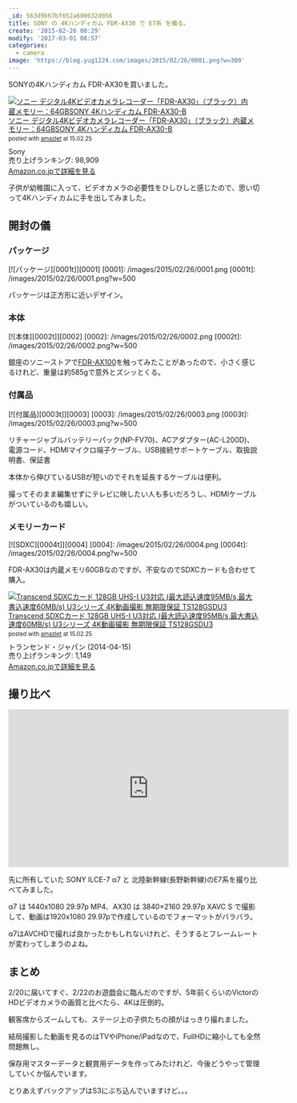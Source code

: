 ```yaml
---
_id: 563d9b67bf652a600632d056
title: SONY の 4Kハンディカム FDR-AX30 で E7系 を撮る。
create: '2015-02-26 00:29'
modify: '2017-03-01 08:57'
categories:
  - camera
image: 'https://blog.yug1224.com/images/2015/02/26/0001.png?w=300'
---
```


SONYの4Kハンディカム FDR-AX30を買いました。

<div class="amazlet-box" style="margin-bottom:0px;"><div class="amazlet-image" style="float:left;margin:0px 12px 1px 0px;"><a href="http://www.amazon.co.jp/exec/obidos/ASIN/B00S7KOEZM/yug1224-22/ref=nosim/" name="amazletlink" target="_blank"><img src="http://ecx.images-amazon.com/images/I/31qzvB2JLcL._SL160_.jpg" alt="ソニー デジタル4Kビデオカメラレコーダー「FDR-AX30」（ブラック）内蔵メモリー：64GBSONY 4Kハンディカム FDR-AX30-B" style="border: none;" /></a></div><div class="amazlet-info" style="line-height:120%; margin-bottom: 10px"><div class="amazlet-name" style="margin-bottom:10px;line-height:120%"><a href="http://www.amazon.co.jp/exec/obidos/ASIN/B00S7KOEZM/yug1224-22/ref=nosim/" name="amazletlink" target="_blank">ソニー デジタル4Kビデオカメラレコーダー「FDR-AX30」（ブラック）内蔵メモリー：64GBSONY 4Kハンディカム FDR-AX30-B</a><div class="amazlet-powered-date" style="font-size:80%;margin-top:5px;line-height:120%">posted with <a href="http://www.amazlet.com/" title="amazlet" target="_blank">amazlet</a> at 15.02.25</div></div><div class="amazlet-detail">Sony <br />売り上げランキング: 98,909<br /></div><div class="amazlet-sub-info" style="float: left;"><div class="amazlet-link" style="margin-top: 5px"><a href="http://www.amazon.co.jp/exec/obidos/ASIN/B00S7KOEZM/yug1224-22/ref=nosim/" name="amazletlink" target="_blank">Amazon.co.jpで詳細を見る</a></div></div></div><div class="amazlet-footer" style="clear: left"></div></div>

子供が幼稚園に入って、ビデオカメラの必要性をひしひしと感じたので、思い切って4Kハンディカムに手を出してみました。

<!-- more -->

## 開封の儀

### パッケージ

[![パッケージ][0001t]][0001]
[0001]: /images/2015/02/26/0001.png
[0001t]: /images/2015/02/26/0001.png?w=500

パッケージは正方形に近いデザイン。

### 本体

[![本体][0002t]][0002]
[0002]: /images/2015/02/26/0002.png
[0002t]: /images/2015/02/26/0002.png?w=500

銀座のソニーストアで[FDR-AX100](http://www.amazon.co.jp/exec/obidos/ASIN/B00HVRG7MU/yug1224-22/ref=nosim/)を触ってみたことがあったので、小さく感じるけれど、重量は約585gで意外とズシッとくる。

### 付属品

[![付属品][0003t]][0003]
[0003]: /images/2015/02/26/0003.png
[0003t]: /images/2015/02/26/0003.png?w=500

リチャージャブルバッテリーパック(NP-FV70)、ACアダプター(AC-L200D)、電源コード、HDMIマイクロ端子ケーブル、USB接続サポートケーブル、取扱説明書、保証書

本体から伸びているUSBが短いのでそれを延長するケーブルは便利。

撮ってそのまま編集せずにテレビに映したい人も多いだろうし、HDMIケーブルがついているのも嬉しい。

### メモリーカード

[![SDXC][0004t]][0004]
[0004]: /images/2015/02/26/0004.png
[0004t]: /images/2015/02/26/0004.png?w=500

FDR-AX30は内蔵メモリ60GBなのですが、不安なのでSDXCカードも合わせて購入。

<div class="amazlet-box" style="margin-bottom:0px;"><div class="amazlet-image" style="float:left;margin:0px 12px 1px 0px;"><a href="http://www.amazon.co.jp/exec/obidos/ASIN/B00J3KA8JG/yug1224-22/ref=nosim/" name="amazletlink" target="_blank"><img src="http://ecx.images-amazon.com/images/I/51SIByHvwLL._SL160_.jpg" alt="Transcend SDXCカード 128GB UHS-I U3対応 (最大読込速度95MB/s,最大書込速度60MB/s) U3シリーズ 4K動画撮影 無期限保証 TS128GSDU3" style="border: none;" /></a></div><div class="amazlet-info" style="line-height:120%; margin-bottom: 10px"><div class="amazlet-name" style="margin-bottom:10px;line-height:120%"><a href="http://www.amazon.co.jp/exec/obidos/ASIN/B00J3KA8JG/yug1224-22/ref=nosim/" name="amazletlink" target="_blank">Transcend SDXCカード 128GB UHS-I U3対応 (最大読込速度95MB/s,最大書込速度60MB/s) U3シリーズ 4K動画撮影 無期限保証 TS128GSDU3</a><div class="amazlet-powered-date" style="font-size:80%;margin-top:5px;line-height:120%">posted with <a href="http://www.amazlet.com/" title="amazlet" target="_blank">amazlet</a> at 15.02.25</div></div><div class="amazlet-detail">トランセンド・ジャパン (2014-04-15)<br />売り上げランキング: 1,149<br /></div><div class="amazlet-sub-info" style="float: left;"><div class="amazlet-link" style="margin-top: 5px"><a href="http://www.amazon.co.jp/exec/obidos/ASIN/B00J3KA8JG/yug1224-22/ref=nosim/" name="amazletlink" target="_blank">Amazon.co.jpで詳細を見る</a></div></div></div><div class="amazlet-footer" style="clear: left"></div></div>

## 撮り比べ

<iframe width="560" height="315" src="https://www.youtube.com/embed/1OErYD2dVv4" frameborder="0" allowfullscreen></iframe>

先に所有していた SONY ILCE-7 α7 と 北陸新幹線(長野新幹線)のE7系を撮り比べてみました。

α7 は 1440x1080 29.97p MP4、AX30 は 3840×2160 29.97p XAVC S で撮影して、動画は1920x1080 29.97pで作成しているのでフォーマットがバラバラ。

α7はAVCHDで撮れば良かったかもしれないけれど、そうするとフレームレートが変わってしまうのよね。

## まとめ

2/20に届いてすぐ、2/22のお遊戯会に臨んだのですが、5年前くらいのVictorのHDビデオカメラの画質と比べたら、4Kは圧倒的。

観客席からズームしても、ステージ上の子供たちの顔がはっきり撮れました。

結局撮影した動画を見るのはTVやiPhone/iPadなので、FullHDに縮小しても全然問題無し。

保存用マスターデータと観賞用データを作ってみたけれど、今後どうやって管理していくか悩んでいます。

とりあえずバックアップはS3にぶち込んでいますけど。。。
